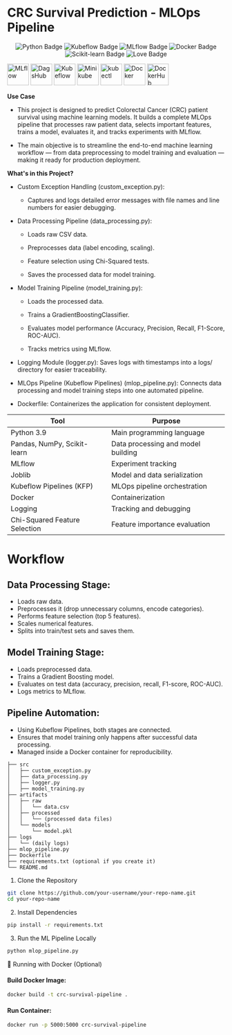 # CRC Survival Prediction - MLOps Pipeline

<p align="center"> <img src="https://img.shields.io/badge/Python-3.9-blue.svg" alt="Python Badge"/> <img src="https://img.shields.io/badge/MLOps-Kubeflow-informational" alt="Kubeflow Badge"/> <img src="https://img.shields.io/badge/MLflow-Tracking-orange" alt="MLflow Badge"/> <img src="https://img.shields.io/badge/Docker-Containerization-blue" alt="Docker Badge"/> <img src="https://img.shields.io/badge/Scikit--learn-Modeling-green" alt="Scikit-learn Badge"/> <img src="https://img.shields.io/badge/Built%20with-%E2%9D%A4-red" alt="Love Badge"/> </p>


<img src="https://upload.wikimedia.org/wikipedia/commons/2/22/Mlflow_logo.png" alt="MLflow" width="50" /> 
<img src="https://raw.githubusercontent.com/DagsHub/brand-assets/main/logos/dagshub-logo.svg" alt="DagsHub" width="50" />
<img src="https://upload.wikimedia.org/wikipedia/commons/0/00/Kubeflow-logo.png" alt="Kubeflow" width="50" />
<img src="https://avatars.githubusercontent.com/u/21312988?s=200&v=4" alt="Minikube" width="50" />
<img src="https://upload.wikimedia.org/wikipedia/commons/0/0d/Kubernetes_Logo.png" alt="kubectl" width="50" />
<img src="https://upload.wikimedia.org/wikipedia/commons/4/4e/Docker_%28container_engine%29_logo.svg" alt="Docker" width="50" />
<img src="https://www.docker.com/wp-content/uploads/2022/03/horizontal-logo-monochromatic-white.png" alt="DockerHub" width="50" />



**Use Case**
* This project is designed to predict Colorectal Cancer (CRC) patient survival using machine learning models.
It builds a complete MLOps pipeline that processes raw patient data, selects important features, trains a model, evaluates it, and tracks experiments with MLflow.

* The main objective is to streamline the end-to-end machine learning workflow — from data preprocessing to model training and evaluation — making it ready for production deployment.



**What's in this Project?**
* Custom Exception Handling (custom_exception.py):
    * Captures and logs detailed error messages with file names and line numbers for easier debugging.

* Data Processing Pipeline (data_processing.py):

    * Loads raw CSV data.

    * Preprocesses data (label encoding, scaling).

    * Feature selection using Chi-Squared tests.

    * Saves the processed data for model training.

* Model Training Pipeline (model_training.py):

    * Loads the processed data.

    * Trains a GradientBoostingClassifier.

    * Evaluates model performance (Accuracy, Precision, Recall, F1-Score, ROC-AUC).

    * Tracks metrics using MLflow.

* Logging Module (logger.py):
    Saves logs with timestamps into a logs/ directory for easier traceability.

* MLOps Pipeline (Kubeflow Pipelines) (mlop_pipeline.py):
        Connects data processing and model training steps into one automated pipeline.

* Dockerfile:
            Containerizes the application for consistent deployment.





| Tool | Purpose |
|------|---------|
| Python 3.9 | Main programming language |
| Pandas, NumPy, Scikit-learn | Data processing and model building |
| MLflow | Experiment tracking |
| Joblib | Model and data serialization |
| Kubeflow Pipelines (KFP) | MLOps pipeline orchestration |
| Docker | Containerization |
| Logging | Tracking and debugging |
| Chi-Squared Feature Selection | Feature importance evaluation |


# Workflow

## Data Processing Stage:
- Loads raw data.
- Preprocesses it (drop unnecessary columns, encode categories).
- Performs feature selection (top 5 features).
- Scales numerical features.
- Splits into train/test sets and saves them.

## Model Training Stage:
- Loads preprocessed data.
- Trains a Gradient Boosting model.
- Evaluates on test data (accuracy, precision, recall, F1-score, ROC-AUC).
- Logs metrics to MLflow.

## Pipeline Automation:
- Using Kubeflow Pipelines, both stages are connected.
- Ensures that model training only happens after successful data processing.
- Managed inside a Docker container for reproducibility.





```text
├── src
│   ├── custom_exception.py
│   ├── data_processing.py
│   ├── logger.py
│   ├── model_training.py
├── artifacts
│   ├── raw
│   │   └── data.csv
│   ├── processed
│   │   └── (processed data files)
│   └── models
│       └── model.pkl
├── logs
│   └── (daily logs)
├── mlop_pipeline.py
├── Dockerfile
├── requirements.txt (optional if you create it)
└── README.md
```



1. Clone the Repository
```bash
git clone https://github.com/your-username/your-repo-name.git
cd your-repo-name
```


2. Install Dependencies
```bash
pip install -r requirements.txt
```

3. Run the ML Pipeline Locally
```bash
python mlop_pipeline.py
```


🐳 Running with Docker (Optional)
#### Build Docker Image:
```bash
docker build -t crc-survival-pipeline .
```

#### Run Container:
```bash
docker run -p 5000:5000 crc-survival-pipeline
```
